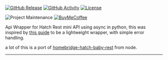 [![GitHub Release][releases-shield]][releases]
[![GitHub Activity][commits-shield]][commits]
[![License][license-shield]](LICENSE)

![Project Maintenance][maintenance-shield]
[![BuyMeCoffee][buymecoffeebadge]][buymecoffee]

Api Wrapper for Hatch Rest mini API using async in python, this was inspired by [this guide](https://developers.home-assistant.io/docs/api_lib_index) to be a lightweight wrapper, with simple error handling.

a lot of this is a port of [homebridge-hatch-baby-rest](https://github.com/dgreif/homebridge-hatch-baby-rest) from node.

***

[hatch_rest_api]: https://github.com/dahlb/hatch_rest_api
[commits-shield]: https://img.shields.io/github/commit-activity/y/dahlb/hatch_rest_api.svg?style=for-the-badge
[commits]: https://github.com/dahlb/hatch_rest_api/commits/main
[forum]: https://community.home-assistant.io/
[license-shield]: https://img.shields.io/github/license/dahlb/hatch_rest_api.svg?style=for-the-badge
[maintenance-shield]: https://img.shields.io/badge/maintainer-Bren%20Dahl%20%40dahlb-blue.svg?style=for-the-badge
[releases-shield]: https://img.shields.io/github/release/dahlb/hatch_rest_api.svg?style=for-the-badge
[releases]: https://github.com/dahlb/hatch_rest_api/releases
[buymecoffee]: https://www.buymeacoffee.com/dahlb
[buymecoffeebadge]: https://img.shields.io/badge/buy%20me%20a%20coffee-donate-yellow.svg?style=for-the-badge


